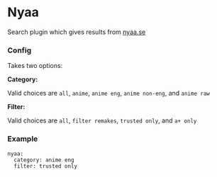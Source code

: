 # Nyaa

Search plugin which gives results from [nyaa.se](http://nyaa.se/)
### Config

Takes two options:

**Category:**

Valid choices are `all`, `anime`, `anime eng`, `anime non-eng`, and `anime raw`

**Filter:**

Valid choices are `all`, `filter remakes`, `trusted only`, and `a+ only`



### Example

```
nyaa:
  category: anime eng
  filter: trusted only
```